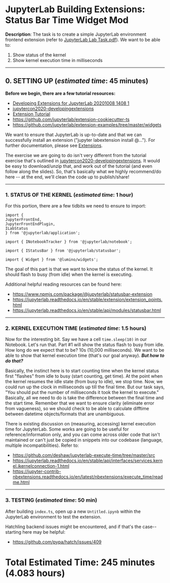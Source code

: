 # JupyterLab Building Extensions: Status Bar Time Widget Mod

**Description**: The task is to create a simple JupyterLab environment frontend extension (refer to [JupyterLab Lab Task.pdf](JupyterLab%20Task.pdf)). We want to be able to:
1. Show status of the kernel
2. Show kernel execution time in milliseconds

---

## 0. SETTING UP (***estimated time***: 45 minutes)

**Before we begin, there are a few tutorial resources:**
* [Developing Extensions for JupyterLab 20201008 1408 1](https://www.youtube.com/watch?v=_ZexgrCGttU&t=3154s)
* [jupytercon2020-developingextensions](https://github.com/jupytercon/jupytercon2020-developingextensions)
* [Extension Tutorial](https://jupyterlab.readthedocs.io/en/stable/extension/extension_tutorial.html)
* https://github.com/jupyterlab/extension-cookiecutter-ts
* https://github.com/jupyterlab/extension-examples/tree/master/widgets

We want to ensure that JupyterLab is up-to-date and that we can successfully install an extension ("jupyter labextension install @..."). For further documentation, please see [Extensions](https://jupyterlab.readthedocs.io/en/stable/user/extensions.html).

The exercise we are going to do isn't very different from the tutorial exercise that's outlined in [jupytercon2020-developingextensions](https://github.com/jupytercon/jupytercon2020-developingextensions). It would be easy to download/unzip that, and work out of the tutorial (and even follow along the slides). So, that's basically what we highly recommend/do here -- at the end, we'll clean the code up to publish/share!

---

### 1. STATUS OF THE KERNEL (***estimated time***: 1 hour)

For this portion, there are a few tidbits we need to ensure to import:

`import {`<br>
  `JupyterFrontEnd,`<br>
  `JupyterFrontEndPlugin,`<br>
  `ILabStatus`<br>
`} from '@jupyterlab/application';`<br>

`import { INotebookTracker } from '@jupyterlab/notebook';`<br>

`import { IStatusBar } from '@jupyterlab/statusbar';`<br>

`import { Widget } from '@lumino/widgets';`<br>

The goal of this part is that we want to know the status of the kernel. It should flash to busy (from idle) when the kernel is executing.

Additional helpful reading resources can be found here:
* https://www.npmjs.com/package/@jupyterlab/statusbar-extension
* https://jupyterlab.readthedocs.io/en/stable/extension/extension_points.html
* https://jupyterlab.readthedocs.io/en/stable/api/modules/statusbar.html

---

### 2. KERNEL EXECUTION TIME (***estimated time***: 1.5 hours)

Now for the interesting bit. Say we have a cell `time.sleep(10)` in our Notebook. Let's run that. Part #1 will show the status flash to busy from idle. How long do we expect that to be? 10s (10,000 milliseconds). We want to be able to show that kernel execution time (that's our goal anyway). ***But how to do that?***

Basically, the instinct here is to start counting time when the kernel status first "flashes" from idle to busy (start counting, get time). At the point when the kernel resumes the idle state (from busy to idle), we stop time. Now, we could run up the clock in milliseconds up till the final time. But our task says, "You should put the number of milliseconds it took the kernel to execute." Basically, all we need to do is take the difference between the final time and the start time. Remember that we want to ensure clarity (eliminate error from vagueness), so we should check to be able to calculate difftime between datetime objects/formats that are unambiguous.

There is existing discussion on (measuring, accessing) kernel execution time for JupyterLab. Some works are going to be useful for reference/information only, and you can come across older code that isn't maintained or can't just be copied in snippets into our codebase (language, multiple incompatibilities). Refer to:
* https://github.com/deshaw/jupyterlab-execute-time/tree/master/src
* https://jupyterlab.readthedocs.io/en/stable/api/interfaces/services.kernel.ikernelconnection-1.html
* https://jupyter-contrib-nbextensions.readthedocs.io/en/latest/nbextensions/execute_time/readme.html

---

### 3. TESTING (***estimated time***: 50 min)

After building `index.ts`, open up a new `Untitled.ipynb` within the JupyterLab environment to test the extension.

Hatchling backend issues might be encountered, and if that's the case--starting here may be helpful:
* https://github.com/pypa/hatch/issues/409

# Total Estimated Time: 245 minutes (4.083 hours)
